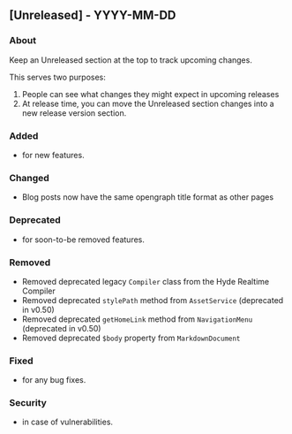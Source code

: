 ## [Unreleased] - YYYY-MM-DD

### About

Keep an Unreleased section at the top to track upcoming changes.

This serves two purposes:

1. People can see what changes they might expect in upcoming releases
2. At release time, you can move the Unreleased section changes into a new release version section.

### Added
- for new features.

### Changed
- Blog posts now have the same opengraph title format as other pages

### Deprecated
- for soon-to-be removed features.

### Removed
- Removed deprecated legacy `Compiler` class from the Hyde Realtime Compiler
- Removed deprecated `stylePath` method from `AssetService` (deprecated in v0.50)
- Removed deprecated `getHomeLink` method from `NavigationMenu` (deprecated in v0.50)
- Removed deprecated `$body` property from `MarkdownDocument`

### Fixed
- for any bug fixes.

### Security
- in case of vulnerabilities.
